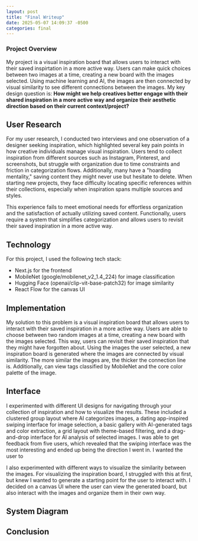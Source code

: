 ```yaml
---
layout: post
title: "Final Writeup"
date: 2025-05-07 14:09:37 -0500
categories: final
---
```


### Project Overview

My project is a visual inspiration board that allows users to interact with their saved inspirtation in a more active way. Users can make quick choices between two images at a time, creating a new board with the images selected. Using machine learning and AI, the images are then connected by visual similarity to see different connections between the images. My key design question is: **How might we help creatives better engage with their shared inspiration in a more active way and organize their aesthetic direction based on their current context/project?**

## User Research

For my user research, I conducted two interviews and one observation of a designer seeking inspiration, which highlighted several key pain points in how creative individuals manage visual inspiration. Users tend to collect inspiration from different sources such as Instagram, Pinterest, and screenshots, but struggle with organization due to time constraints and friction in categorization flows. Additionally, many have a "hoarding mentality," saving content they might never use but hesitate to delete. When starting new projects, they face difficulty locating specific references within their collections, especially when inspiration spans multiple sources and styles.

This experience fails to meet emotional needs for effortless organization and the satisfaction of actually utilizing saved content. Functionally, users require a system that simplifies categorization and allows users to revisit their saved inspiration in a more active way.

## Technology

For this project, I used the following tech stack:

- Next.js for the frontend
- MobileNet (google/mobilenet_v2_1.4_224) for image classification
- Hugging Face (openai/clip-vit-base-patch32) for image similarity
- React Flow for the canvas UI

## Implementation

My solution to this problem is a visual inspiration board that allows users to interact with their saved inspiration in a more active way. Users are able to choose between two random images at a time, creating a new board with the images selected. This way, users can revisit their saved inspiration that they might have forgotten about. Using the images the user selected, a new inspiration board is generated where the images are connected by visual similarity. The more similar the images are, the thicker the connection line is. Additionally, can view tags classified by MobileNet and the core color palette of the image.

## Interface

I experimented with different UI designs for navigating through your collection of inspiration and how to visualize the results. These included a clustered group layout where AI categorizes images, a dating app-inspired swiping interface for image selection, a basic gallery with AI-generated tags and color extraction, a grid layout with theme-based filtering, and a drag-and-drop interface for AI analysis of selected images. I was able to get feedback from five users, which revealed that the swiping interface was the most interesting and ended up being the direction I went in. I wanted the user to

I also experimented with different ways to visualize the similarity between the images. For visualizing the inspiration board, I struggled with this at first, but knew I wanted to generate a starting point for the user to interact with. I decided on a canvas UI where the user can view the generated board, but also interact with the images and organize them in their own way.

## System Diagram

## Conclusion
